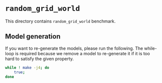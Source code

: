 `random_grid_world`
===================

This directory contains `random_grid_world` benchmark.

Model generation
----------------

If you want to re-generate the models, please run the following. The while-loop is required because we remove a model to re-generate it if it is too hard to satisfy the given property.

```sh
while ! make -j4; do
    true;
done
```

